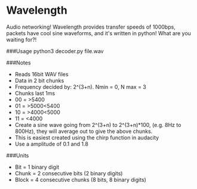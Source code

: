 Wavelength
==========

Audio networking! Wavelength provides transfer speeds of 1000bps, packets have cool sine waveforms, and it's written in python! What are you waiting for?!

###Usage
python3 decoder.py file.wav

###Notes
* Reads 16bit WAV files
* Data in 2 bit chunks
* Frequency decided by: 2^(3+n). Nmin = 0, N max = 3
* Chunks last 1ms
* 00 = >5400
* 01 = >5000<5400
* 10 = >4000<5000
* 11 = <4000
* Create a sine wave going from 2^(3+n) to 2^(3+n)*100, (e.g. 8Hz to 800Hz), they will average out to give the above chunks.
* This is easiest created using the chirp function in audacity
* Use a amplitude of 0.1 and 1.8

###Units
* Bit = 1 binary digit
* Chunk = 2 consecutive bits (2 binary digits)
* Block = 4 consecutive chunks (8 bits, 8 binary digits)